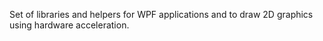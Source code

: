Set of libraries and helpers for WPF applications and to draw 2D graphics using hardware acceleration.